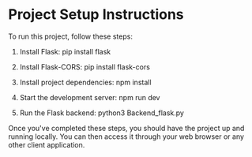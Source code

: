 # Project Setup Instructions

To run this project, follow these steps:

1. Install Flask:
   pip install flask

2. Install Flask-CORS:
   pip install flask-cors

3. Install project dependencies:
   npm install

4. Start the development server:
   npm run dev

5. Run the Flask backend:
   python3 Backend_flask.py

Once you've completed these steps, you should have the project up and running locally. You can then access it through your web browser or any other client application.
